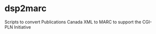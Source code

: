 dsp2marc
========

Scripts to convert Publications Canada XML to MARC to support the CGI-PLN Initiative
